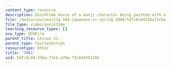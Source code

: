 ```yaml
---
content_type: resource
description: QuickTime movie of a kanji character being painted with a brush.
file: /media/courses/21g-504-japanese-iv-spring-2009/5dfc0c0435ba73cba78af3c64d352182_3981.mov
file_type: video/quicktime
learning_resource_types: []
ocw_type: OCWFile
parent_title: Lesson 21
parent_type: CourseSection
resourcetype: Other
title: '3981'
uid: 5dfc0c04-35ba-73cb-a78a-f3c64d352182
---
```

